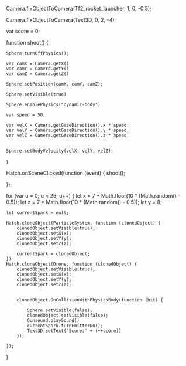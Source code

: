 


Camera.fixObjectToCamera(Tf2_rocket_launcher, 1, 0, -0.5);

Camera.fixObjectToCamera(Text3D, 0, 2, -4);

var score = 0;

function shoot() {

    Sphere.turnOffPhysics();

    var camX = Camera.getX()
    var camY = Camera.getY()
    var camZ = Camera.getZ()

    Sphere.setPosition(camX, camY, camZ);

    Sphere.setVisible(true)

    Sphere.enablePhysics("dynamic-body")

    var speed = 50;

    var velX = Camera.getGazeDirection().x * speed;
    var velY = Camera.getGazeDirection().y * speed;
    var velZ = Camera.getGazeDirection().z * speed;


    Sphere.setBodyVelocity(velX, velY, velZ);


}


Hatch.onSceneClicked(function (event) {
    shoot();

});

for (var u = 0; u < 25; u++) {
    let x = 7 * Math.floor(10 * (Math.random() - 0.5));
    let z = 7 * Math.floor(10 * (Math.random() - 0.5));
    let y = 8;

    let currentSpark = null;

    Hatch.cloneObject(ParticleSystem, function (clonedObject) {
        clonedObject.setVisible(true);
        clonedObject.setX(x);
        clonedObject.setY(y);
        clonedObject.setZ(z);

        currentSpark = clonedObject;
    })
    Hatch.cloneObject(Drone, function (clonedObject) {
        clonedObject.setVisible(true);
        clonedObject.setX(x);
        clonedObject.setY(y);
        clonedObject.setZ(z);


        clonedObject.OnCollisionWithPhysicsBody(function (hit) {

            Sphere.setVisible(false);
            clonedObject.setVisible(false);
            Gunsound.playSound()
            currentSpark.turnEmitterOn();
            Text3D.setText('Score:' + (++score))
        });

    });

}

